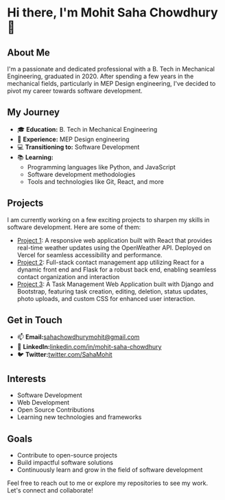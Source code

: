 # Hi there, I'm Mohit Saha Chowdhury 👋

## About Me

I'm a passionate and dedicated professional with a B. Tech in Mechanical Engineering, graduated in 2020. After spending a few years in the mechanical fields, particularly in MEP Design engineering, I've decided to pivot my career towards software development.

## My Journey

- 🎓 **Education:** B. Tech in Mechanical Engineering
- 💼 **Experience:** MEP Design engineering
- 💻 **Transitioning to:** Software Development
- 📚 **Learning:** 
  - Programming languages like Python, and JavaScript
  - Software development methodologies
  - Tools and technologies like Git, React, and more

## Projects

I am currently working on a few exciting projects to sharpen my skills in software development. Here are some of them:

- [Project 1](https://weather-app-react-chi-ten.vercel.app/): A responsive web application built with React that provides real-time weather updates using the OpenWeather API. Deployed on Vercel for seamless accessibility and performance.
- [Project 2](https://github.com/Mohit940m/Full-Stack-contact-list-using-Flask): Full-stack contact management app utilizing React for a dynamic front end and Flask for a robust back end, enabling seamless contact organization and interaction
- [Project 3](https://github.com/Mohit940m/task_manager_Django): A Task Management Web Application built with Django and Bootstrap, featuring task creation, editing, deletion, status updates, photo uploads, and custom CSS for enhanced user interaction.


## Get in Touch

- 📫 **Email:**[sahachowdhurymohit@gmail.com](mailto:sahachowdhurymohit@gmail.com)
- 💼 **LinkedIn:**[linkedin.com/in/mohit-saha-chowdhury](https://linkedin.com/in/mohit-saha-chowdhury)
- 🐦 **Twitter:**[twitter.com/SahaMohit](https://twitter.com/SahaMohit)

## Interests

- Software Development
- Web Development
- Open Source Contributions
- Learning new technologies and frameworks

## Goals

- Contribute to open-source projects
- Build impactful software solutions
- Continuously learn and grow in the field of software development

Feel free to reach out to me or explore my repositories to see my work. Let's connect and collaborate!
